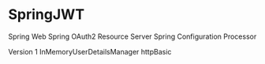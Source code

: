# SpringJWT

Spring Web
Spring OAuth2 Resource Server
Spring Configuration Processor

Version 1
InMemoryUserDetailsManager
httpBasic
